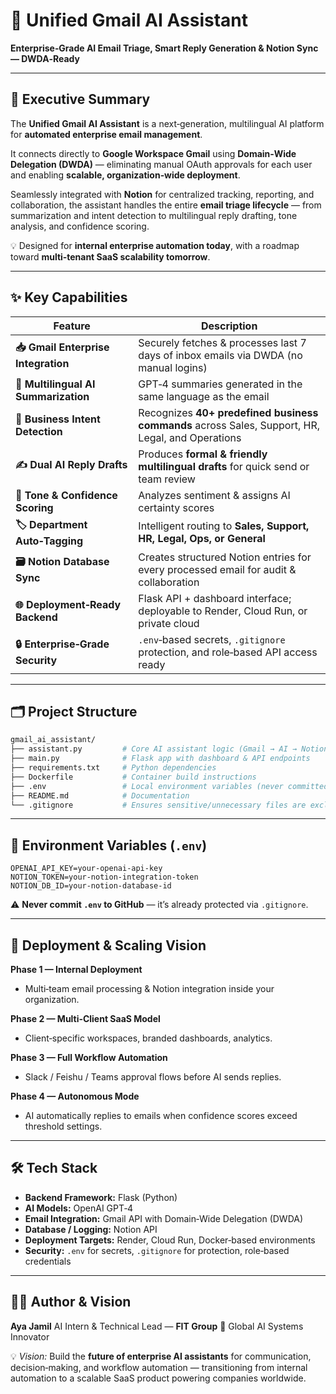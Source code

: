 # 📧 Unified Gmail AI Assistant

**Enterprise‑Grade AI Email Triage, Smart Reply Generation & Notion Sync — DWDA‑Ready**

---

## 🚀 Executive Summary

The **Unified Gmail AI Assistant** is a next‑generation, multilingual AI platform for **automated enterprise email management**.

It connects directly to **Google Workspace Gmail** using **Domain‑Wide Delegation (DWDA)** — eliminating manual OAuth approvals for each user and enabling **scalable, organization‑wide deployment**.

Seamlessly integrated with **Notion** for centralized tracking, reporting, and collaboration, the assistant handles the entire **email triage lifecycle** — from summarization and intent detection to multilingual reply drafting, tone analysis, and confidence scoring.

💡 Designed for **internal enterprise automation today**, with a roadmap toward **multi‑tenant SaaS scalability tomorrow**.

---

## ✨ Key Capabilities

| Feature                              | Description                                                                                      |
| ------------------------------------ | ------------------------------------------------------------------------------------------------ |
| **📥 Gmail Enterprise Integration**  | Securely fetches & processes last 7 days of inbox emails via DWDA (no manual logins)             |
| **🧠 Multilingual AI Summarization** | GPT‑4 summaries generated in the same language as the email                                      |
| **📌 Business Intent Detection**     | Recognizes **40+ predefined business commands** across Sales, Support, HR, Legal, and Operations |
| **✍️ Dual AI Reply Drafts**          | Produces **formal & friendly multilingual drafts** for quick send or team review                 |
| **🎯 Tone & Confidence Scoring**     | Analyzes sentiment & assigns AI certainty scores                                                 |
| **🏷 Department Auto‑Tagging**       | Intelligent routing to **Sales, Support, HR, Legal, Ops, or General**                            |
| **🗃 Notion Database Sync**          | Creates structured Notion entries for every processed email for audit & collaboration            |
| **🌐 Deployment‑Ready Backend**      | Flask API + dashboard interface; deployable to Render, Cloud Run, or private cloud               |
| **🔒 Enterprise‑Grade Security**     | `.env`‑based secrets, `.gitignore` protection, and role‑based API access ready                   |

---

## 🗂 Project Structure

```bash
gmail_ai_assistant/
├── assistant.py         # Core AI assistant logic (Gmail → AI → Notion)
├── main.py              # Flask app with dashboard & API endpoints
├── requirements.txt     # Python dependencies
├── Dockerfile           # Container build instructions
├── .env                 # Local environment variables (never committed)
├── README.md            # Documentation
└── .gitignore           # Ensures sensitive/unnecessary files are excluded
```

---

## 🔐 Environment Variables (`.env`)

```env
OPENAI_API_KEY=your-openai-api-key
NOTION_TOKEN=your-notion-integration-token
NOTION_DB_ID=your-notion-database-id
```

⚠ **Never commit `.env` to GitHub** — it’s already protected via `.gitignore`.

---

## 🚀 Deployment & Scaling Vision

**Phase 1 — Internal Deployment**

* Multi‑team email processing & Notion integration inside your organization.

**Phase 2 — Multi‑Client SaaS Model**

* Client‑specific workspaces, branded dashboards, analytics.

**Phase 3 — Full Workflow Automation**

* Slack / Feishu / Teams approval flows before AI sends replies.

**Phase 4 — Autonomous Mode**

* AI automatically replies to emails when confidence scores exceed threshold settings.

---

## 🛠 Tech Stack

* **Backend Framework:** Flask (Python)
* **AI Models:** OpenAI GPT‑4
* **Email Integration:** Gmail API with Domain‑Wide Delegation (DWDA)
* **Database / Logging:** Notion API
* **Deployment Targets:** Render, Cloud Run, Docker‑based environments
* **Security:** `.env` for secrets, `.gitignore` for protection, role‑based credentials

---

## 👩‍💼 Author & Vision

**Aya Jamil**
AI Intern & Technical Lead — **FIT Group**
📍 Global AI Systems Innovator

💡 *Vision:* Build the **future of enterprise AI assistants** for communication, decision‑making, and workflow automation — transitioning from internal automation to a scalable SaaS product powering companies worldwide.

